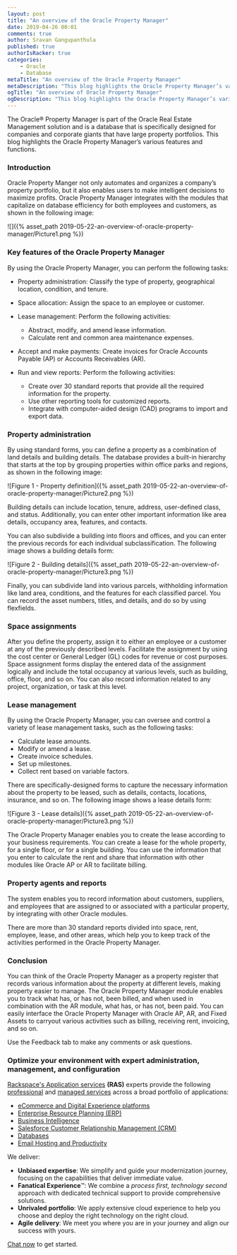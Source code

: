 ```yaml
---
layout: post
title: "An overview of the Oracle Property Manager"
date: 2019-04-26 00:01
comments: true
author: Sravan Gangupanthula
published: true
authorIsRacker: true
categories:
    - Oracle
    - Database
metaTitle: "An overview of the Oracle Property Manager"
metaDescription: "This blog highlights the Oracle Property Manager’s various features and functions."
ogTitle: "An overview of Oracle Property Manager"
ogDescription: "This blog highlights the Oracle Property Manager’s various features and functions."
---
```


The Oracle&reg; Property Manager is part of the Oracle Real Estate Management
solution and is a database that is specifically designed for companies and corporate
giants that have large property portfolios. This blog highlights the Oracle Property
Manager’s various features and functions.

<!-- more -->

### Introduction

Oracle Property Manger not only automates and organizes a company’s property
portfolio, but it also enables users to make intelligent decisions to
maximize profits. Oracle Property Manager integrates with the modules that capitalize
on database efficiency for both employees and customers, as shown in the
following image:


![]({% asset_path 2019-05-22-an-overview-of-oracle-property-manager/Picture1.png %})


### Key features of the Oracle Property Manager

By using the Oracle Property Manager, you can perform the following tasks:

-	Property administration: Classify the type of property, geographical location,
    condition, and tenure.

-	Space allocation: Assign the space to an employee or customer.

-	Lease management: Perform the following activities:
    -  Abstract, modify, and amend lease information.
    -  Calculate rent and common area maintenance expenses.

-	Accept and make payments: Create invoices for Oracle Accounts Payable (AP) or
    Accounts Receivables (AR).

-	Run and view reports: Perform the following activities:
    -  Create over 30 standard reports that provide all the required information
       for the property.
    -  Use other reporting tools for customized reports.
    -  Integrate with computer-aided design (CAD) programs to import and export data.

### Property administration

By using standard forms, you can define a property as a combination of land
details and building details. The database provides a built-in hierarchy that
starts at the top by grouping properties within office parks and regions, as
shown in the following image:

![Figure 1 - Property definition]({% asset_path 2019-05-22-an-overview-of-oracle-property-manager/Picture2.png %})

Building details can include location, tenure, address, user-defined class, and
status. Additionally, you can enter other important information like area
details, occupancy area, features, and contacts.

You can also subdivide a building into floors and offices, and you can enter the
previous records for each individual subclassification. The following image
shows a building details form:

![Figure 2 - Building details]({% asset_path 2019-05-22-an-overview-of-oracle-property-manager/Picture3.png %})

Finally, you can subdivide land into various parcels, withholding information
like land area, conditions, and the features for each classified parcel. You
can record the asset numbers, titles, and details, and do so by using flexfields.

### Space assignments

After you define the property, assign it to either an employee or a customer at
any of the previously described levels. Facilitate the assignment by using the
cost center or General Ledger (GL) codes for revenue or cost purposes. Space
assignment forms display the entered data of the assignment logically and
include the total occupancy at various levels, such as building, office, floor,
and so on. You can also record information related to any project, organization,
or task at this level.

### Lease management

By using the Oracle Property Manager, you can oversee and control a variety of lease
management tasks, such as the following tasks:

- Calculate lease amounts.
- Modify or amend a lease.
- Create invoice schedules.
- Set up milestones.
- Collect rent based on variable factors.

There are specifically-designed forms to capture the necessary information about
the property to be leased, such as details, contacts, locations, insurance, and
so on. The following image shows a lease details form:

![Figure 3 - Lease details]({% asset_path 2019-05-22-an-overview-of-oracle-property-manager/Picture3.png %})

The Oracle Property Manager enables you to create the lease according to your business
requirements. You can create a lease for the whole property, for a single floor,
or for a single building. You can use the information that you enter to
calculate the rent and share that information with other modules like Oracle
AP or AR to facilitate billing.

### Property agents and reports

The system enables you to record information about customers, suppliers, and
employees that are assigned to or associated with a particular property,
by integrating with other Oracle modules.

There are more than 30 standard reports divided into space, rent, employee,
lease, and other areas, which help you to keep track of the activities performed
in the Oracle Property Manager.

### Conclusion

You can think of the Oracle Property Manager as a property register that records various
information about the property at different levels, making property easier to
manage. The Oracle Property Manager module enables you to track what has, or has not,
been billed, and when used in combination with the AR module,
what has, or has not, been paid. You can easily interface the Oracle Property Manager with
Oracle AP, AR, and Fixed Assets to carryout various activities such as billing,
receiving rent, invoicing, and so on.

Use the Feedback tab to make any comments or ask questions.

### Optimize your environment with expert administration, management, and configuration

[Rackspace's Application services](https://www.rackspace.com/application-management/managed-services)
**(RAS)** experts provide the following [professional](https://www.rackspace.com/application-management/professional-services)
and
[managed services](https://www.rackspace.com/application-management/managed-services) across
a broad portfolio of applications:

- [eCommerce and Digital Experience platforms](https://www.rackspace.com/ecommerce-digital-experience)
- [Enterprise Resource Planning (ERP)](https://www.rackspace.com/erp)
- [Business Intelligence](https://www.rackspace.com/business-intelligence)
- [Salesforce Customer Relationship Management (CRM)](https://www.rackspace.com/salesforce-managed-services)
- [Databases](https://www.rackspace.com/dba-services)
- [Email Hosting and Productivity](https://www.rackspace.com/email-hosting)

We deliver:

- **Unbiased expertise**: We simplify and guide your modernization journey,
focusing on the capabilities that deliver immediate value.
- **Fanatical Experience**&trade;: We combine a *process first, technology second*
approach with dedicated technical support to provide comprehensive solutions.
- **Unrivaled portfolio**: We apply extensive cloud experience to help you
choose and deploy the right technology on the right cloud.
- **Agile delivery**: We meet you where you are in your journey and align
our success with yours.

[Chat now](https://www.rackspace.com/#chat) to get started.
